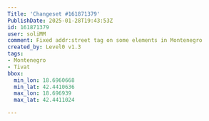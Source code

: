 ```yaml
---
Title: 'Changeset #161871379'
PublishDate: 2025-01-28T19:43:53Z
id: 161871379
user: soliMM
comment: Fixed addr:street tag on some elements in Montenegro
created_by: Level0 v1.3
tags:
- Montenegro
- Tivat
bbox:
  min_lon: 18.6960668
  min_lat: 42.4410636
  max_lon: 18.696939
  max_lat: 42.4411024

---
```

